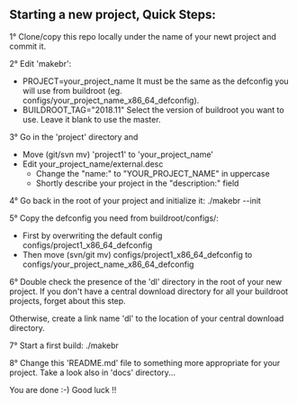 
## Starting a new project, Quick Steps: ##

1° Clone/copy this repo locally under the name of your newt project and
   commit it.

2° Edit 'makebr':
   - PROJECT=your_project_name
     It must be the same as the defconfig you will use from buildroot
     (eg. configs/your_project_name_x86_64_defconfig).
   - BUILDROOT_TAG="2018.11"
     Select the version of buildroot you want to use. Leave it blank to use
     the master.

3° Go in the 'project' directory and
   - Move (git/svn mv) 'project1' to 'your_project_name'
   - Edit your_project_name/external.desc
     - Change the "name:" to "YOUR_PROJECT_NAME" in uppercase
     - Shortly describe your project in the "description:" field

4° Go back in the root of your project and initialize it: ./makebr --init

5° Copy the defconfig you need from buildroot/configs/:
   - First by overwriting the default config configs/project1_x86_64_defconfig
   - Then move (svn/git mv) configs/project1_x86_64_defconfig to
     configs/your_project_name_x86_64_defconfig

6° Double check the presence of the 'dl' directory in the root of your new
   project. If you don't have a central download directory for all your
   buildroot projects, forget about this step.

   Otherwise, create a link name 'dl' to the location of your central
   download directory.

7° Start a first build: ./makebr

8° Change this 'README.md' file to something more appropriate for your
   project. Take a look also in 'docs' directory...


You are done :-)
Good luck !!

